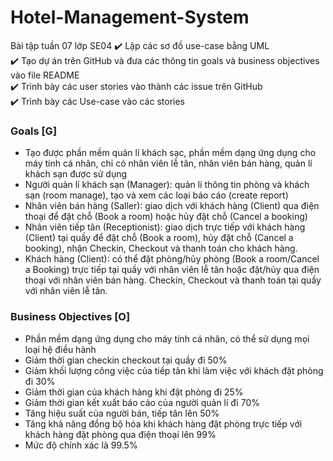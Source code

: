 # Hotel-Management-System
Bài tập tuần 07 lớp SE04
:heavy_check_mark: Lập các sơ đồ use-case bằng UML <br>
:heavy_check_mark: Tạo dự án trên GitHub và đưa các thông tin goals và business objectives vào file README <br>
:heavy_check_mark: Trình bày các user stories vào thành các issue trên GitHub <br>
:heavy_check_mark: Trình bày các Use-case vào các stories <br>
 
### Goals [G]

- Tạo được phần mềm quản lí khách sạc, phần mềm dạng ứng dụng cho máy tính cá nhân, chỉ có nhân viên lễ tân, nhân viên bán hàng, quản lí khách sạn được sử dụng
- Người quản lí khách sạn (Manager): quản lí thông tin phòng và khách sạn (room manage), tạo và xem các loại báo cáo (create report)
- Nhân viên bán hàng (Saller): giao dịch với khách hàng (Client) qua điện thoại để đặt chỗ (Book a room) hoặc hủy đặt chỗ (Cancel a booking)
- Nhân viên tiếp tân (Receptionist): giao dịch trực tiếp với khách hàng (Client) tại quầy để đặt chỗ (Book a room), hủy đặt chỗ (Cancel a booking), nhận Checkin, Checkout và thanh toán cho khách hàng.
- Khách hàng (Client): có thể đặt phòng/hủy phòng (Book a room/Cancel a Booking) trực tiếp tại quầy với nhân viên lễ tân hoặc đặt/hủy qua điện thoại với nhân viên bán hàng. Checkin, Checkout và thanh toán tại quầy với nhân viên lễ tân.

### Business Objectives [O]
- Phần mềm dạng ứng dụng cho máy tính cá nhân, có thể sử dụng mọi loại hệ điều hành
- Giảm thời gian checkin checkout tại quầy đi 50%
- Giảm khối lượng công việc của tiếp tân khi làm việc với khách đặt phòng đi 30%
- Giảm thời gian của khách hàng khi đặt phòng đi 25%
- Giảm thời gian kết xuất báo cáo của người quản lí đi 70%
- Tăng hiệu suất của người bán, tiếp tân lên 50%
- Tăng khả năng đồng bộ hóa khi khách hàng đặt phòng trực tiếp với khách hàng đặt phòng qua điện thoại lên 99%
- Mức độ chính xác là 99.5%
